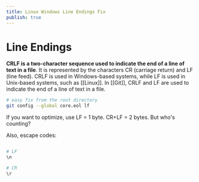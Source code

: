 ```yaml
---
title: Linux Windows Line Endings Fix
publish: true
---
```

# Line Endings
**CRLF is a two-character sequence used to indicate the end of a line of text in a file**. 
It is represented by the characters CR (carriage return) and LF (line feed). CRLF is used in Windows-based systems, while LF is used in Unix-based systems, such as [[Linux]]. In [[Git]], CRLF and LF are used to indicate the end of a line of text in a file.

```bash
# easy fix from the root directory
git config --global core.eol lf
```

If you want to optimize, use LF = 1 byte. CR+LF = 2 bytes. But who's counting? 

Also, escape codes: 
```bash

# LF
\n

# CR
\r
```